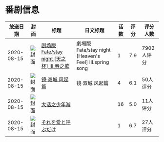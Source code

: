 # 番剧信息

|放送日期|封面|标题|日文标题|话数|评分|评分人数|
|---|---|---|---|---|---|---|
|2020-08-15|![封面](https://lain.bgm.tv/pic/cover/c/2c/bf/175600_4wcTq.jpg)|[剧场版 Fate/stay night [天之杯] III.春之歌](https://bangumi.tv/subject/175600)|劇場版 Fate/stay night [Heaven's Feel] III.spring song|1|7.9|7902人评分|
|2020-08-15|![封面](https://lain.bgm.tv/pic/cover/c/ec/19/286358_95tLi.jpg)|[镜·双城 风起篇](https://bangumi.tv/subject/286358)|镜·双城 风起篇|4|6.1|50人评分|
|2020-08-15|![封面](https://lain.bgm.tv/pic/cover/c/4c/9c/304668_79sX4.jpg)|[大话之少年游](https://bangumi.tv/subject/304668)||16|5.0|11人评分|
|2020-08-15|![封面](https://lain.bgm.tv/pic/cover/c/20/d5/416819_27eI4.jpg)|[それを爱と呼ぶだけ](https://bangumi.tv/subject/416819)||1|6.7|27人评分|

